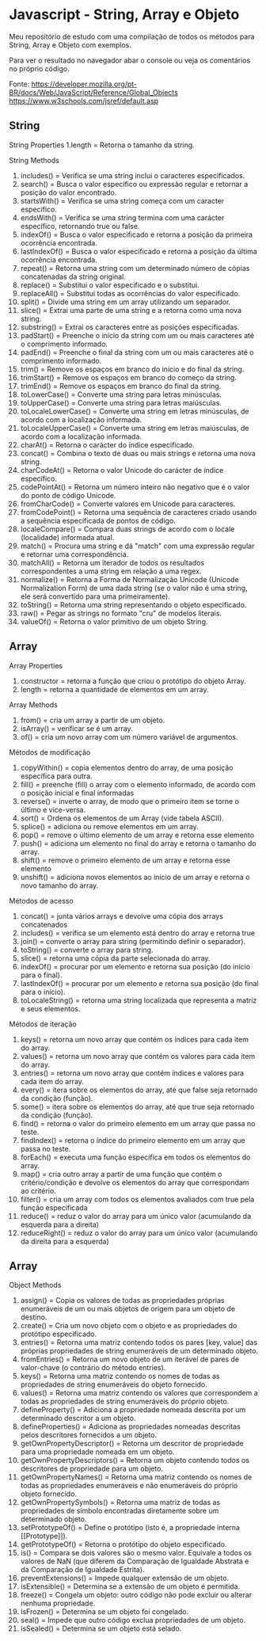 # Javascript - String, Array e Objeto

  Meu repositório de estudo com uma compilação de todos os métodos para String, Array e Objeto com exemplos.

  Para ver o resultado no navegador abar o console ou veja os comentários no próprio código.

Fonte:
  https://developer.mozilla.org/pt-BR/docs/Web/JavaScript/Reference/Global_Objects
  https://www.w3schools.com/jsref/default.asp

## String

String Properties
  1.length = Retorna o tamanho da string.

String Methods
  1. includes() = Verifica se uma string inclui o caracteres especificados.
  2. search() = Busca o valor específico ou expressão regular e retornar a posição do valor encontrado.
  3. startsWith() = Verifica se uma string começa com um caracter específico.
  4. endsWith() = Verifica se uma string termina com uma carácter específico, retornando true ou false.
  5. indexOf() = Busca o valor especificado e retorna a posição da primeira ocorrência encontrada.
  6. lastIndexOf() = Busca o valor especificado e retorna a posição da última ocorrência encontrada.
  7. repeat() = Retorna uma string com um determinado número de cópias concatenadas da string original.
  8. replace() = Substitui o valor especificado e o substitui.
  9. replaceAll() = Substitui todas as ocorrências do valor especificado.
  10. split() = Divide uma string em um array utilizando um separador.
  11. slice() = Extrai uma parte de uma string e a retorna como uma nova string.
  12. substring() = Extrai os caracteres entre as posições especificadas.
  13. padStart() = Preenche o início da string com um ou mais caracteres até o comprimento informado.
  14. padEnd() = Preenche o final da string com um ou mais caracteres até o comprimento informado.
  15. trim() = Remove os espaços em branco do início e do final da string.
  16. trimStart() = Remove os espaços em branco do começo da string.
  17. trimEnd() = Remove os espaços em branco do final da string.
  18. toLowerCase() = Converte uma string para letras minúsculas.
  19. toUpperCase() = Converte uma string para letras maiúsculas.
  20. toLocaleLowerCase() = Converte uma string em letras minúsculas, de acordo com a localização informada.
  21. toLocaleUpperCase() = Converte uma string em letras maiúsculas, de acordo com a localização informada.
  22. charAt() = Retorna o carácter do índice especificado.
  23. concat() = Combina o texto de duas ou mais strings e retorna uma nova string.
  24. charCodeAt() = Retorna o valor Unicode do carácter de índice específico.
  25. codePointAt() = Retorna um número inteiro não negativo que é o valor do ponto de código Unicode.
  26. fromCharCode() = Converte valores em Unicode para caracteres.
  27. fromCodePoint() = Retorna uma sequência de caracteres criado usando a sequência especificada de pontos de código.
  28. localeCompare() = Compara duas strings de acordo com o locale (localidade) informada atual.
  29. match() = Procura uma string e dá "match" com uma expressão regular e retornar uma correspondência.
  30. matchAll() = Retorna um iterador de todos os resultados correspondentes a uma string em relação a uma regex.
  31. normalize() = Retorna a Forma de Normalização Unicode (Unicode Normalization Form) de uma dada string (se o valor não é uma string, ele será convertido para uma primeiramente).
  32. toString() = Retorna uma string representando o objeto especificado.
  33. raw() = Pegar as strings no formato "cru" de modelos literais.
  34. valueOf() = Retorna o valor primitivo de um objeto String.
## Array

Array Properties
  1. constructor = retorna a função que criou o protótipo do objeto Array.
  2. length = retorna a quantidade de elementos em um array.

Array Methods
  1. from() = cria um array a partir de um objeto.
  2. isArray() = verificar se é um array.
  3. of() = cria um novo array com um número variável de argumentos.

Métodos de modificação
  1. copyWithin() = copia elementos dentro do array, de uma posição específica para outra.
  2. fill() = preenche (fill) o array com o elemento informado, de acordo com o posição inicial e final informadas
  3. reverse() = inverte o array, de modo que o primeiro item se torne o último e vice-versa.
  4. sort() = Ordena os elementos de um Array (vide tabela ASCII).
  5. splice() = adiciona ou remove elementos em um array.
  6. pop() = remove o último elemento de um array e retorna esse elemento
  7. push() = adiciona um elemento no final do array e retorna o tamanho do array.
  8. shift() = remove o primeiro elemento de um array e retorna esse elemento
  9. unshift() = adiciona novos elementos ao início de um array e retorna o novo tamanho do array.

Métodos de acesso
  1. concat() = junta vários arrays e devolve uma cópia dos arrays concatenados
  2. includes() = verifica se um elemento está dentro do array e retorna true
  3. join() = converte o array para string (permitindo definir o separador).
  4. toString() = converte o array para string.
  5. slice() = retorna uma cópia da parte selecionada do array.
  6. indexOf() = procurar por um elemento e retorna sua posição (do início para o final).
  7. lastIndexOf() = procurar por um elemento e retorna sua posição (do final para o início).
  8. toLocaleString() = retorna uma string localizada que representa a matriz e seus elementos.

Métodos de iteração
  1. keys() = retorna um novo array que contém os índices para cada item do array.
  2. values() = retorna um novo array que contém os valores para cada item do array.
  3. entries() = retorna um novo array que contém índices e valores para cada item do array.
  4. every() = itera sobre os elementos do array, até que false seja retornado da condição (função).
  5. some() = itera sobre os elementos do array, até que true seja retornado da condição (função).
  6. find() = retorna o valor do primeiro elemento em um array que passa no teste.
  7. findIndex() = retorna o índice do primeiro elemento em um array que passa no teste.
  8. forEach() = executa uma função específica em todos os elementos do array.
  9. map() = cria outro array a partir de uma função que contém o critério/condição e devolve os elementos do array que correspondam ao critério.
  10. filter() = cria um array com todos os elementos avaliados com true pela função especificada
  11. reduce() = reduz o valor do array para um único valor (acumulando da esquerda para a direita)
  12. reduceRight() = reduz o valor do array para um único valor (acumulando da direita para a esquerda)

## Array

Object Methods
  1. assign() = Copia os valores de todas as propriedades próprias enumeráveis ​​de um ou mais objetos de origem para um objeto de destino.
  2. create() = Cria um novo objeto com o objeto e as propriedades do protótipo especificado.
  3. entries() = Retorna uma matriz contendo todos os pares [key, value] das próprias propriedades de string enumeráveis ​​de um determinado objeto.
  4. fromEntries() = Retorna um novo objeto de um iterável de pares de valor-chave (o contrário do método entries).
  5. keys() = Retorna uma matriz contendo os nomes de todas as propriedades de string enumeráveis ​​do objeto fornecido.
  6. values() = Retorna uma matriz contendo os valores que correspondem a todas as propriedades de string enumeráveis ​​do próprio objeto.
  7. defineProperty() = Adiciona a propriedade nomeada descrita por um determinado descritor a um objeto.
  8. defineProperties() = Adiciona as propriedades nomeadas descritas pelos descritores fornecidos a um objeto.
  9. getOwnPropertyDescriptor() = Retorna um descritor de propriedade para uma propriedade nomeada em um objeto.
  10. getOwnPropertyDescriptors() = Retorna um objeto contendo todos os descritores de propriedade para um objeto.
  11. getOwnPropertyNames() = Retorna uma matriz contendo os nomes de todas as propriedades enumeráveis ​​e não enumeráveis ​​do próprio objeto fornecido.
  12. getOwnPropertySymbols() = Retorna uma matriz de todas as propriedades de símbolo encontradas diretamente sobre um determinado objeto.
  13. setPrototypeOf() = Define o protótipo (isto é, a propriedade interna [[Prototype]]).
  14. getPrototypeOf() = Retorna o protótipo do objeto especificado.
  15. is() = Compara se dois valores são o mesmo valor. Equivale a todos os valores de NaN (que diferem da Comparação de Igualdade Abstrata e da Comparação de Igualdade Estrita).
  16. preventExtensions() = Impede qualquer extensão de um objeto.
  17. isExtensible() = Determina se a extensão de um objeto é permitida.
  18. freeze() = Congela um objeto: outro código não pode excluir ou alterar nenhuma propriedade.
  19. isFrozen() = Determina se um objeto foi congelado.
  20. seal() = Impede que outro código exclua propriedades de um objeto.
  21. isSealed() = Determina se um objeto está selado.
